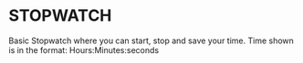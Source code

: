 # STOPWATCH
Basic Stopwatch where you can start, stop and save your time.
Time shown is in the format: Hours:Minutes:seconds 

